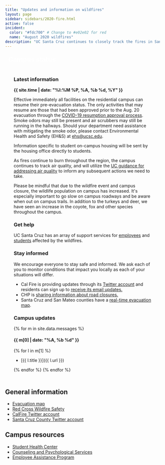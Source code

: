 ```yaml
---
title: "Updates and information on wildfires"
layout: page
sidebar: sidebars/2020-fire.html
active: false
incident:
  color: "#fdc700" # Change to #e02e02 for red
  name: "August 2020 wildfires"
description: "UC Santa Cruz continues to closely track the fires in Santa Cruz, Santa Clara, and neighboring counties. This event has resulted in multiple evacuations and air quality concerns."
---
```


<section style="border: 4px solid {{ page.incident.color }}; padding: 0; margin: 0 0 2em 0;">
  
  <h2 style="margin: 0 0 .5em 0; background-color: {{ page.incident.color }}; line-height: 1; padding: .5em .5em .45em .5em; color: white;"><i class="far fa-bell"></i> Campus status</h2>

  <div style="padding: .05em 2em .5em 2em;">

### Latest information

<b>{{ site.time | date: "%l:%M %P, %A, %b %d, %Y" }}</b>

Effective immediately all facilities on the residential campus can resume their pre-evacuation status. The only activities that may resume are those that had been approved prior to the Aug. 20 evacuation through the [COVID-19 resumption approval process](https://recovery.ucsc.edu/). Smoke odors may still be present and air scrubbers may still be running in the hallways. Should your department need assistance with mitigating the smoke odor, please contact Environmental Health and Safety (EH&S) at ehs@ucsc.edu.

Information specific to student on-campus housing will be sent by the housing office directly to students.

As fires continue to burn throughout the region, the campus continues to track air quality, and will utilize the [UC guidance for addressing air quality](https://drive.google.com/file/d/1ZHxoXZL-NuR6SAZjkrHSP3ISewrkXGbF/view) to inform any subsequent actions we need to take.

Please be mindful that due to the wildfire event and campus closure, the wildlife population on campus has increased. It's especially important to go slow on campus roadways and be aware when out on campus trails. In addition to the turkeys and deer, we have seen an increase in the coyote, fox and other species throughout the campus.

### Get help

UC Santa Cruz has an array of support services for [employees](https://news.ucsc.edu/2020/08/support-services-for-employees-impacted-by-wildfires.html) and [students](https://news.ucsc.edu/2020/08/you-are-not-alone.html) affected by the wildfires.

### Stay informed

We encourage everyone to stay safe and informed. We ask each of you to monitor conditions that impact you locally as each of your situations will differ.

- Cal Fire is providing updates through its [Twitter account](https://twitter.com/CALFIRECZU) and residents can sign up to [receive its email updates.](https://tinyurl.com/czulightning)
- CHP is [sharing information about road closures.](https://twitter.com/CHPscrz)
- Santa Cruz and San Mateo counties have a [real-time evacuation map](https://www.smco.community.zonehaven.com/).

### Campus updates

{% for m in site.data.messages %}

#### {{ m[0] | date: "%A, %b %d" }}

{% for l in m[1] %}

- [{{ l.title }}]({{ l.url }})

{% endfor %}
{% endfor %}

</div>

</section>

## General information

- [Evacuation map](https://www.smco.community.zonehaven.com)
- [Red Cross Wildfire Safety](https://www.redcross.org/get-help/how-to-prepare-for-emergencies/types-of-emergencies/wildfire.html)
- [CalFire Twitter account](https://twitter.com/CALFIRECZU)
- [Santa Cruz County Twitter account](https://twitter.com/sccounty)

## Campus resources

- [Student Health Center](https://healthcenter.ucsc.edu)
- [Counseling and Psychological Services](https://caps.ucsc.edu)
- [Employee Assistance Program](https://shr.ucsc.edu/benefits/eap/)

<!-- Testing -->
